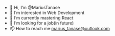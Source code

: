 - 👋 Hi, I’m @MariusTanase
- 👀 I’m interested in Web Development 
- 🌱 I’m currently mastering React
- 💞️ I’m looking for a job(in future)
- 📫 How to reach me marius_tanase@outlook.com
